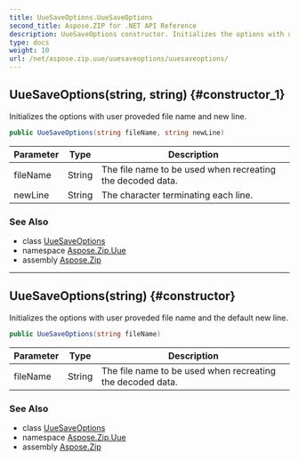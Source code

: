 ```yaml
---
title: UueSaveOptions.UueSaveOptions
second_title: Aspose.ZIP for .NET API Reference
description: UueSaveOptions constructor. Initializes the options with user proveded file name and new line
type: docs
weight: 10
url: /net/aspose.zip.uue/uuesaveoptions/uuesaveoptions/
---
```

## UueSaveOptions(string, string) {#constructor_1}

Initializes the options with user proveded file name and new line.

```csharp
public UueSaveOptions(string fileName, string newLine)
```

| Parameter | Type | Description |
| --- | --- | --- |
| fileName | String | The file name to be used when recreating the decoded data. |
| newLine | String | The character terminating each line. |

### See Also

* class [UueSaveOptions](../)
* namespace [Aspose.Zip.Uue](../../uuesaveoptions/)
* assembly [Aspose.Zip](../../../)

---

## UueSaveOptions(string) {#constructor}

Initializes the options with user proveded file name and the default new line.

```csharp
public UueSaveOptions(string fileName)
```

| Parameter | Type | Description |
| --- | --- | --- |
| fileName | String | The file name to be used when recreating the decoded data. |

### See Also

* class [UueSaveOptions](../)
* namespace [Aspose.Zip.Uue](../../uuesaveoptions/)
* assembly [Aspose.Zip](../../../)


